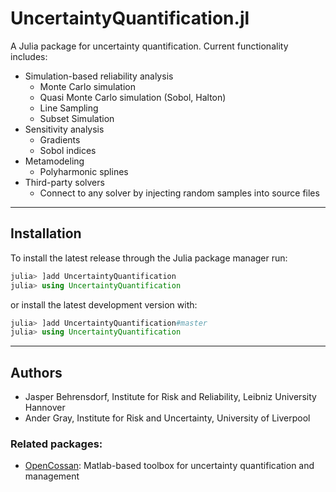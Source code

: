 # UncertaintyQuantification.jl

A Julia package for uncertainty quantification. Current functionality includes:

 * Simulation-based reliability analysis
   * Monte Carlo simulation
   * Quasi Monte Carlo simulation (Sobol, Halton)
   * Line Sampling
   * Subset Simulation
 * Sensitivity analysis
   * Gradients
   * Sobol indices
 * Metamodeling
   * Polyharmonic splines
 * Third-party solvers
   * Connect to any solver by injecting random samples into source files

---
## Installation

To install the latest release through the Julia package manager run:
```julia
julia> ]add UncertaintyQuantification
julia> using UncertaintyQuantification
```

or install the latest development version with:

```julia
julia> ]add UncertaintyQuantification#master
julia> using UncertaintyQuantification
```

---

## Authors

 * Jasper Behrensdorf, Institute for Risk and Reliability, Leibniz University Hannover
 * Ander Gray, Institute for Risk and Uncertainty, University of Liverpool


### Related packages:
* [OpenCossan](https://github.com/cossan-working-group/OpenCossan): Matlab-based toolbox for uncertainty quantification and management